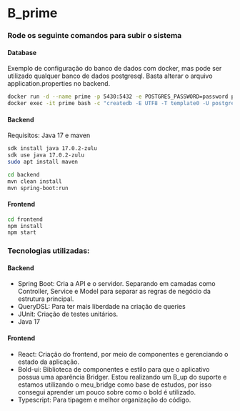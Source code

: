# B_prime

### Rode os seguinte comandos para subir o sistema

#### Database

Exemplo de configuração do banco de dados com docker, mas pode ser utilizado qualquer banco de dados postgresql. Basta alterar o arquivo application.properties no backend.

```bash
docker run -d --name prime -p 5430:5432 -e POSTGRES_PASSWORD=password postgres;
docker exec -it prime bash -c "createdb -E UTF8 -T template0 -U postgres prime"
```

#### Backend

Requisitos: Java 17 e maven

```bash
sdk install java 17.0.2-zulu
sdk use java 17.0.2-zulu
sudo apt install maven
```

```bash
cd backend
mvn clean install
mvn spring-boot:run
```

#### Frontend

```bash
cd frontend
npm install
npm start
```

### Tecnologias utilizadas:

#### Backend

- Spring Boot: Cria a API e o servidor. Separando em camadas como Controller, Service e Model para separar as regras de negócio da estrutura principal.
- QueryDSL: Para ter mais liberdade na criação de queries
- JUnit: Criação de testes unitários.
- Java 17

#### Frontend

- React: Criação do frontend, por meio de componentes e gerenciando o estado da aplicação.
- Bold-ui: Biblioteca de componentes e estilo para que o aplicativo possua uma aparência Bridger. Estou realizando um B_up do suporte e estamos utilizando o meu_bridge como base de
  estudos, por isso consegui aprender um pouco sobre como o bold é utilizado.
- Typescript: Para tipagem e melhor organização do código.

